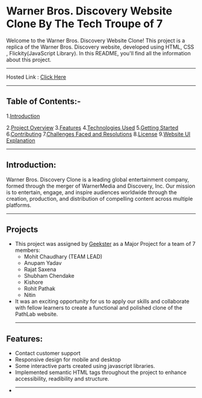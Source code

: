 # Warner Bros. Discovery Website Clone By The Tech Troupe of 7
Welcome to the Warner Bros. Discovery Website Clone! This project is a replica of the Warner Bros. Discovery website, developed using HTML, CSS , Flickity(JavaScript Library). In this README, you'll find all the information about this project.
<hr>

Hosted Link : [Click Here](https://mohit15-web.github.io/GEEKATHON-team-5-/)

<hr>

## Table of Contents:-

1.[Introduction]()

2.[Project Overview]()
3.[Features]()
4.[Technologies Used]()
5.[Getting Started]()
6.[Contributing]()
7.[Challenges Faced and Resolutions]()
8.[License]()
9.[Website UI Explanation]()
<hr>

## Introduction:

Warner Bros. Discovery Clone is a leading global entertainment company, formed through the merger of WarnerMedia and Discovery, Inc. Our mission is to entertain, engage, and inspire audiences worldwide through the creation, production, and distribution of compelling content across multiple platforms.

<hr>

## Projects

* This project was assigned by [Geekster](https://www.geekster.in/home/new-full-stack-web-development-program) as a Major Project for a team of 7 members:
   * Mohit Chaudhary (TEAM LEAD)
   * Anupam Yadav
   * Rajat Saxena
   * Shubham Chendake
   * Kishore
   * Rohit Pathak
   * Nitin
* It was an exciting opportunity for us to apply our skills and collaborate with fellow learners to create a functional and polished clone of the PathLab website.
  <hr>

## Features:
* Contact customer support
* Responsive design for mobile and desktop
* Some interactive parts created using javascript libraries.
* Implemented semantic HTML tags throughout the project to enhance accessibility, readibility and structure.
* <hr>
   
